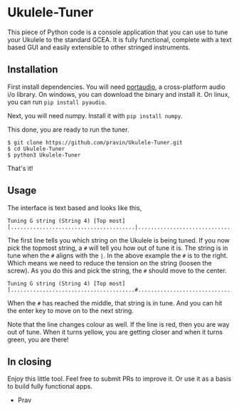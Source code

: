 # Ukulele-Tuner
This piece of Python code is a console application that you can use to tune your Ukulele to the standard GCEA. 
It is fully functional, complete with a text based GUI and easily extensible to other stringed instruments.

## Installation
First install dependencies. You will need [portaudio](http://www.portaudio.com/), a cross-platform audio i/o 
library. On windows, you can download the binary and install it. On linux, you can run `pip install pyaudio`.

Next, you will need numpy. Install it with `pip install numpy`. 

This done, you are ready to run the tuner.

    $ git clone https://github.com/pravin/Ukulele-Tuner.git
    $ cd Ukulele-Tuner
    $ python3 Ukulele-Tuner
  
  
That's it!
  
## Usage
The interface is text based and looks like this,

    Tuning G string (String 4) [Top most]
    [.......................................|.....................................#]
 
The first line tells you which string on the Ukulele is being tuned. If you now pick the topmost string, a `#` 
will tell you how out of tune it is. The string is in tune when the `#` aligns with the `|`. In the above 
example the `#` is to the right. Which means we need to reduce the tension on the string (loosen the screw). 
As you do this and pick the string, the `#` should move to the center.

    Tuning G string (String 4) [Top most]
    [.......................................#......................................]
    
When the `#` has reached the middle, that string is in tune. And you can hit the enter key to move on to the 
next string.


Note that the line changes colour as well. If the line is red, then you are way out of tune. When it turns 
yellow, you are getting closer and when it turns green, you are there!

## In closing

Enjoy this little tool. Feel free to submit PRs to improve it. Or use it as a basis to build fully functional apps.

- Prav
